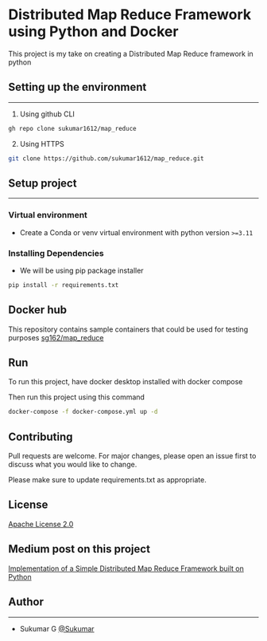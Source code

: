 # Distributed Map Reduce Framework using Python and Docker

This project is my take on creating a Distributed Map Reduce framework in python

## Setting up the environment

---

1. Using github CLI

```bash
gh repo clone sukumar1612/map_reduce
```

2. Using HTTPS

```bash
git clone https://github.com/sukumar1612/map_reduce.git
```

## Setup project

---

### Virtual environment

* Create a Conda or venv virtual environment with python version `>=3.11`

### Installing Dependencies

* We will be using pip package installer

```bash
pip install -r requirements.txt
``` 
## Docker hub
This repository contains sample containers that could be used for testing purposes
[sg162/map_reduce](https://hub.docker.com/repository/docker/sg162/map_reduce/general)

## Run
To run this project, have docker desktop installed with docker compose

Then run this project using this command
```bash
docker-compose -f docker-compose.yml up -d
```

## Contributing
Pull requests are welcome. For major changes, please open an issue first to discuss what you would like to change.

Please make sure to update requirements.txt as appropriate.

## License

[Apache License 2.0](https://choosealicense.com/licenses/apache-2.0/)

## Medium post on this project
[Implementation of a Simple Distributed Map Reduce Framework built on Python](https://medium.com/@ganesansukumarwork/implementation-of-a-simple-distributed-map-reduce-framework-built-on-python-575b1a5025d8)

## Author

---

* Sukumar G [@Sukumar](https://github.com/sukumar1612)
